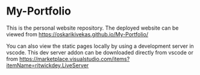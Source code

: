 # My-Portfolio

This is the personal website repository. The deployed website can be viewed from https://oskarikivekas.github.io/My-Portfolio/

You can also view the static pages locally by using a development server in vscode. This dev server addon can be downloaded directly from vscode or from https://marketplace.visualstudio.com/items?itemName=ritwickdey.LiveServer
